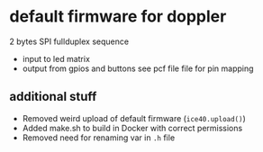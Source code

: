 # default firmware for doppler
 2 bytes SPI fullduplex sequence
- input to led matrix
- output from gpios and buttons see pcf file file for pin mapping

## additional stuff
- Removed weird upload of default firmware (`ice40.upload()`)
- Added make.sh to build in Docker with correct permissions
- Removed need for renaming var in `.h` file

